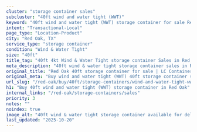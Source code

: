 ```yaml
---
cluster: "storage container sales"
subcluster: "40ft wind and water tight (WWT)"
keyword: "40ft wind and water tight (WWT) storage container for sale Red Oak, TX"
intent: "Transactional-Local"
page_type: "Location-Product"
city: "Red Oak, TX"
service_type: "storage container"
condition: "Wind & Water Tight"
size: "40ft"
title_tag: "40ft 4kt Wind & Water Tight storage container Sales in Red Oak | LC Container"
meta_description: "40ft wind & water tight storage container sales in Red Oak. Fast delivery, competitive pricing. Serving storage containers area. Quote ID: CDN. Call (214) 524-4168 for your free quote today."
original_title: "Red Oak 40ft storage container for sale | LC Container"
original_meta: "Buy wind and water tight (WWT) 40ft storage container sale with local delivery in Red Oak, TX. LC Container — local Since 2003. Request a fast quote today."
url_slug: "/red-oak/buy/40ft/storage-containers/wind-and-water-tight-wwt"
h1: "Buy 40ft wind and water tight (WWT) storage container in Red Oak"
internal_links: "/red-oak/storage-containers/sales"
priority: 3
notes: ""
noindex: true
image_alt: "40ft wind & water tight storage container available for delivery in Red Oak"
last_updated: "2025-10-20"
---
```


<!-- TODO: Add unique city/inventory copy, images, and internal links here. -->
